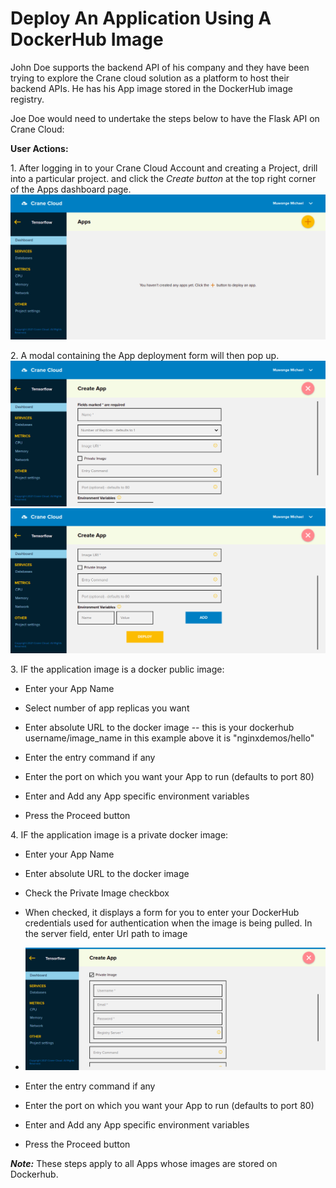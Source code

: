 # Deploy An Application Using A DockerHub Image

John Doe supports the backend API of his company and they have been trying to explore the Crane cloud solution as a platform to host their backend APIs. He has his App image stored in the DockerHub image registry.

Joe Doe would need to undertake the steps below to have the Flask API on Crane Cloud:

**User Actions:**

1\. After logging in to your Crane Cloud Account and creating a Project, drill into a particular project. and click the _Create button_ at the top right corner of the Apps dashboard page.
![](../img/appDashboard.png)

2\. A modal containing the App deployment form will then pop up.
![](../img/createAppUpper.png)
![](../img/createAppLower.png)

3\. IF the application image is a docker public image:

- Enter your App Name

- Select number of app replicas you want

- Enter absolute URL to the docker image -- this is your dockerhub username/image_name in this example above it is "nginxdemos/hello"

- Enter the entry command if any

- Enter the port on which you want your App to run (defaults to port 80)

- Enter and Add any App specific environment variables

- Press the Proceed button

4\. IF the application image is a private docker image:

- Enter your App Name

- Enter absolute URL to the docker image

- Check the Private Image checkbox

- When checked, it displays a form for you to enter your DockerHub credentials used for authentication when the image is being pulled. In the server field, enter Url path to image

- ![](../img/privateImage.png)

- Enter the entry command if any

- Enter the port on which you want your App to run (defaults to port 80)

- Enter and Add any App specific environment variables

- Press the Proceed button

**_Note:_** These steps apply to all Apps whose images are stored on Dockerhub.
